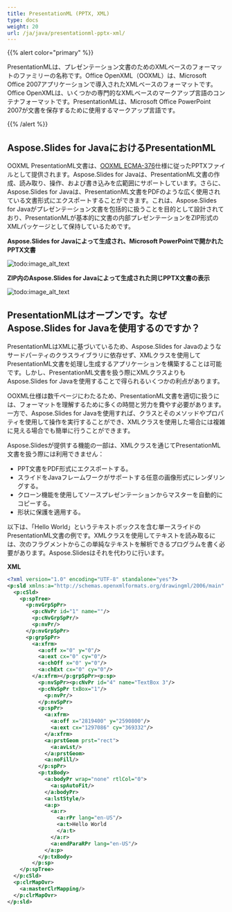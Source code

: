 ```yaml
---  
title: PresentationML (PPTX, XML)  
type: docs  
weight: 20  
url: /ja/java/presentationml-pptx-xml/  
---  
```


{{% alert color="primary" %}}  

PresentationMLは、プレゼンテーション文書のためのXMLベースのフォーマットのファミリーの名称です。Office OpenXML（OOXML）は、Microsoft Office 2007アプリケーションで導入されたXMLベースのフォーマットです。Office OpenXMLは、いくつかの専門的なXMLベースのマークアップ言語のコンテナフォーマットです。PresentationMLは、Microsoft Office PowerPoint 2007が文書を保存するために使用するマークアップ言語です。  

{{% /alert %}}  

## **Aspose.Slides for JavaにおけるPresentationML**  
OOXML PresentationML文書は、[OOXML ECMA-376](https://www.ecma-international.org/publications-and-standards/standards/ecma-376/)仕様に従ったPPTXファイルとして提供されます。Aspose.Slides for Javaは、PresentationML文書の作成、読み取り、操作、および書き込みを広範囲にサポートしています。さらに、Aspose.Slides for Javaは、PresentationML文書をPDFのような広く使用されている文書形式にエクスポートすることができます。これは、Aspose.Slides for Javaがプレゼンテーション文書を包括的に扱うことを目的として設計されており、PresentationMLが基本的に文書の内部プレゼンテーションをZIP形式のXMLパッケージとして保持しているためです。  

**Aspose.Slides for Javaによって生成され、Microsoft PowerPointで開かれたPPTX文書**  

![todo:image_alt_text](presentationml-pptx-xml_1.png)  

**ZIP内のAspose.Slides for Javaによって生成された同じPPTX文書の表示**  

![todo:image_alt_text](presentationml-pptx-xml_2.jpg)  

## **PresentationMLはオープンです。なぜAspose.Slides for Javaを使用するのですか？**  
PresentationMLはXMLに基づいているため、Aspose.Slides for Javaのようなサードパーティのクラスライブラリに依存せず、XMLクラスを使用してPresentationML文書を処理し生成するアプリケーションを構築することは可能です。しかし、PresentationML文書を扱う際にXMLクラスよりもAspose.Slides for Javaを使用することで得られるいくつかの利点があります。  

OOXML仕様は数千ページにわたるため、PresentationML文書を適切に扱うには、フォーマットを理解するために多くの時間と労力を費やす必要があります。一方で、Aspose.Slides for Javaを使用すれば、クラスとそのメソッドやプロパティを使用して操作を実行することができ、XMLクラスを使用した場合には複雑に見える場合でも簡単に行うことができます。  

Aspose.Slidesが提供する機能の一部は、XMLクラスを通じてPresentationML文書を扱う際には利用できません：  

- PPT文書をPDF形式にエクスポートする。  
- スライドをJavaフレームワークがサポートする任意の画像形式にレンダリングする。  
- クローン機能を使用してソースプレゼンテーションからマスターを自動的にコピーする。  
- 形状に保護を適用する。  

以下は、「Hello World」というテキストボックスを含む単一スライドのPresentationML文書の例です。XMLクラスを使用してテキストを読み取るには、次のフラグメントからこの単純なテキストを解析できるプログラムを書く必要があります。Aspose.Slidesはそれを代わりに行います。  

**XML**  

``` xml  
<?xml version="1.0" encoding="UTF-8" standalone="yes"?>  
<p:sld xmlns:a="http://schemas.openxmlformats.org/drawingml/2006/main" xmlns:r="http://schemas.openxmlformats.org/officeDocument/2006/relationships" xmlns:p="http://schemas.openxmlformats.org/presentationml/2006/main">  
  <p:cSld>  
    <p:spTree>  
      <p:nvGrpSpPr>  
        <p:cNvPr id="1" name=""/>  
        <p:cNvGrpSpPr/>  
        <p:nvPr/>  
      </p:nvGrpSpPr>  
      <p:grpSpPr>  
        <a:xfrm>  
          <a:off x="0" y="0"/>  
          <a:ext cx="0" cy="0"/>  
          <a:chOff x="0" y="0"/>  
          <a:chExt cx="0" cy="0"/>  
        </a:xfrm></p:grpSpPr><p:sp>  
          <p:nvSpPr><p:cNvPr id="4" name="TextBox 3"/>  
          <p:cNvSpPr txBox="1"/>  
            <p:nvPr/>  
          </p:nvSpPr>  
          <p:spPr>  
            <a:xfrm>  
              <a:off x="2819400" y="2590800"/>  
              <a:ext cx="1297086" cy="369332"/>  
            </a:xfrm>  
            <a:prstGeom prst="rect">  
              <a:avLst/>  
            </a:prstGeom>  
            <a:noFill/>  
          </p:spPr>  
          <p:txBody>  
            <a:bodyPr wrap="none" rtlCol="0">  
              <a:spAutoFit/>  
            </a:bodyPr>  
            <a:lstStyle/>  
            <a:p>  
              <a:r>  
                <a:rPr lang="en-US"/>  
                <a:t>Hello World  
                </a:t>  
              </a:r>  
              <a:endParaRPr lang="en-US"/>  
            </a:p>  
          </p:txBody>  
        </p:sp>  
    </p:spTree>  
  </p:cSld>  
  <p:clrMapOvr>  
    <a:masterClrMapping/>  
  </p:clrMapOvr>  
</p:sld>  
```  